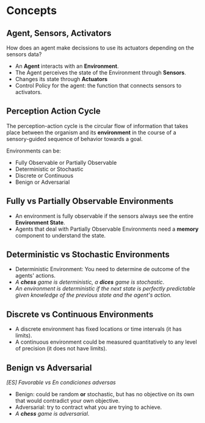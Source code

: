 # Concepts

## Agent, Sensors, Activators

How does an agent make decissions to use its actuators depending on the sensors data?

* An **Agent** interacts with an **Environment**.
* The Agent perceives the state of the Environment through **Sensors**.
* Changes its state through **Actuators**
* Control Policy for the agent: the function that connects sensors to activators.

## Perception Action Cycle

The perception-action cycle is the circular flow of information that takes place between the organism and its **environment** in the course of a sensory-guided sequence of behavior towards a goal.

Environments can be:
* Fully Observable or Partially Observable
* Deterministic or Stochastic
* Discrete or Continuous
* Benign or Adversarial

## Fully vs Partially Observable Environments

* An environment is fully observable if the sensors always see the entire **Environment State**.
* Agents that deal with Partially Observable Environments need a **memory** component to understand the state.

## Deterministic vs Stochastic Environments

* Deterministic Environment: You need to determine de outcome of the agents' actions.
* *A **chess** game is deterministic, a **dices** game is stochastic*.
* *An environment is deterministic if the next state is perfectly predictable given knowledge of the previous state and the agent's action.*

## Discrete vs Continuous Environments

* A discrete environment has fixed locations or time intervals (it has limits).
* A continuous environment could be measured quantitatively to any level of precision (it does not have limits).

## Benign vs Adversarial
*[ES] Favorable vs En condiciones adversas*

* Benign: could be random **or** stochastic, but has no objective on its own that would contradict your own objective.
* Adversarial: try to contract what you are trying to achieve.
* *A **chess** game is adversarial*.
